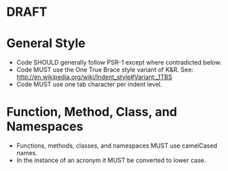 # DRAFT

# General Style
* Code SHOULD generally follow PSR-1 except where contradicted below.
* Code MUST use the One True Brace style variant of K&R.  See: http://en.wikipedia.org/wiki/Indent_style#Variant:_1TBS
* Code MUST use one tab character per indent level.

# Function, Method, Class, and Namespaces
* Functions, methods, classes, and namespaces MUST use camelCased names.
* In the instance of an acronym it MUST be converted to lower case.
